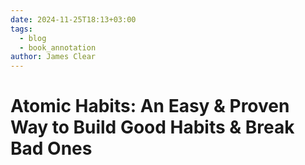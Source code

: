 ```yaml
---
date: 2024-11-25T18:13+03:00
tags:
  - blog
  - book_annotation
author: James Clear
---
```


# Atomic Habits: An Easy & Proven Way to Build Good Habits & Break Bad Ones
